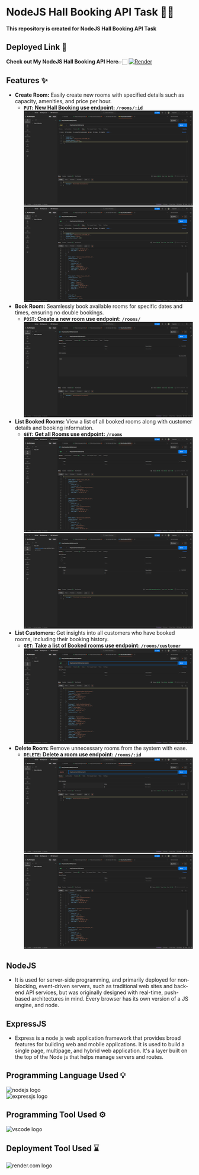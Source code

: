 # NodeJS Hall Booking API Task 🏫📅

**This repository is created for NodeJS Hall Booking API Task** 

## Deployed Link 🔗
  **Check out My NodeJS Hall Booking API Here**👉🏻 [![Render](https://img.shields.io/badge/Render-%46E3B7.svg?style=for-the-badge&logo=render&logoColor=white)](https://nodejstask-2.onrender.com)

## Features ✨

- **Create Room:** Easily create new rooms with specified details such as capacity, amenities, and price per hour.
    - **`PUT`: New Hall Booking use endpoint: `/rooms/:id`**      
![alt text](<Output Screenshots/Screenshot (316).png>)
![alt text](<Output Screenshots/Screenshot (317).png>)
- **Book Room:** Seamlessly book available rooms for specific dates and times, ensuring no double bookings.
    - **`POST`: Create a new room use endpoint: `/rooms/`**
![alt text](<Output Screenshots/Screenshot (315).png>)
- **List Booked Rooms:** View a list of all booked rooms along with customer details and booking information.
    - **`GET`: Get all Rooms use endpoint: `/rooms`**
![alt text](<Output Screenshots/Screenshot (313).png>)
![alt text](<Output Screenshots/Screenshot (309).png>)
- **List Customers:** Get insights into all customers who have booked rooms, including their booking history.
    - **`GET`: Take a list of Booked rooms use endpoint: `/rooms/customer`**
![alt text](<Output Screenshots/Screenshot (314).png>)
- **Delete Room:** Remove unnecessary rooms from the system with ease.
   - **`DELETE`: Delete a room use endpoint: `/rooms/:id`**
![alt text](<Output Screenshots/Screenshot (320).png>)
![alt text](<Output Screenshots/Screenshot (319).png>)
## NodeJS
  - It is used for server-side programming, and primarily deployed for non-blocking, event-driven servers, such as traditional web sites and back-end API services, but was originally designed with real-time, push-based architectures in mind. Every browser has its own version of a JS engine, and node.

## ExpressJS
  - Express is a node js web application framework that provides broad features for building web and mobile applications. It is used to build a single page, multipage, and hybrid web application. It's a layer built on the top of the Node js that helps manage servers and routes.

## Programming Language Used 💡
    
  <div align="left">
  <img src="https://www.svgrepo.com/show/376337/node-js.svg" height="100" alt="nodejs logo"  />
  <img width="50" />
  </div>

  <div align="left">
  <img src="https://www.svgrepo.com/show/353724/express.svg" height="100" alt="expressjs logo"  />
  <img width="50" />
  </div>

## Programming Tool Used ⚙️

  <div align="left">
  <img src="https://www.svgrepo.com/show/354522/visual-studio-code.svg" height="100" alt="vscode logo"  />
  <img width="30" />
  </div>
    

## Deployment Tool Used ⌛

  <div align="left">
  <img src="https://global.discourse-cdn.com/business6/uploads/render/original/2X/a/ad2cd49c57c27455f695b61f3f8a01571697b336.svg" height="100" alt="render.com logo"  />
  <img width="30" />
  </div>